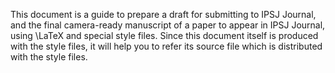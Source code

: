 This document is a guide to prepare a draft for submitting to IPSJ
Journal, and the final camera-ready manuscript of a paper to appear in
IPSJ Journal, using \LaTeX and special style files.  Since this
document itself is produced with the style files, it will help you to
refer its source file which is distributed with the style files.
